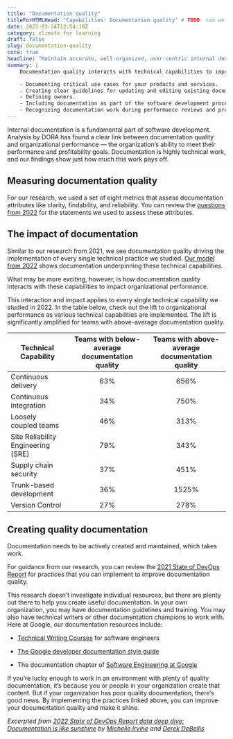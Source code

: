 ```yaml
---
title: "Documentation quality"
titleForHTMLHead: "Capabilities: Documentation quality" # TODO: can we DRY this out?
date: 2023-03-24T12:54:18Z
category: climate for learning
draft: false
slug: documentation-quality
core: true
headline: "Maintain accurate, well-organized, user-centric internal documentation to empower teams throughout the software development process."
summary: |
    Documentation quality interacts with technical capabilities to improve organizational performance. This interaction dramatically amplifies the impact that software teams can deliver toward achieving an organization's overarching goals. Practices which contribute to documentation quality include:

    - Documenting critical use cases for your products and services. 
    - Creating clear guidelines for updating and editing existing documentation.
    - Defining owners.
    - Including documentation as part of the software development process.
    - Recognizing documentation work during performance reviews and promotions.
---
```


Internal documentation is a fundamental part of software development. Analysis by DORA has found a clear link between documentation quality and organizational performance — the organization’s ability to meet their performance and profitability goals. Documentation is highly technical work, and our findings show just how much this work pays off. 

## Measuring documentation quality
For our research, we used a set of eight metrics that assess documentation attributes like clarity, findability, and reliability. You can review the [questions from 2022](/research/archives/2022/?tab_archives=questions) for the statements we used to assess these attributes.


## The impact of documentation
Similar to our research from 2021, we see documentation quality driving the implementation of every single technical practice we studied. [Our model from 2022](/research/archives/2022/?tab_archives=structural-equation-model) shows documentation underpinning these technical capabilities.

What may be more exciting, however, is how documentation quality interacts with these capabilities to impact organizational performance.

This interaction and impact applies to every single technical capability we studied in 2022. In the table below, check out the lift to organizational performance as various technical capabilities are implemented. The lift is significantly amplified for teams with above-average documentation quality.

| Technical Capability               | Teams with below-average documentation quality | Teams with above-average documentation quality |
|------------------------------------|:----------------------------------------------:|:----------------------------------------------:|
| Continuous delivery                | 63%                                            | 656%                                           |
| Continuous integration             | 34%                                            | 750%                                           |
| Loosely coupled teams              | 46%                                            | 313%                                           |
| Site Reliability Engineering (SRE) | 79%                                            | 343%                                           |
| Supply chain security              | 37%                                            | 451%                                           |
| Trunk-based development            | 36%                                            | 1525%                                          |
| Version Control                    | 27%                                            | 278%                                           |

## Creating quality documentation
Documentation needs to be actively created and maintained, which takes work.

For guidance from our research, you can review the [2021 State of DevOps Report](/publications/pdf/state-of-devops-2021.pdf) for practices that you can implement to improve documentation quality.

This research doesn’t investigate individual resources, but there are plenty out there to help you create useful documentation. In your own organization, you may have documentation guidelines and training. You may also have technical writers or other documentation champions to work with. Here at Google, our documentation resources include: 

- [Technical Writing Courses](https://developers.google.com/tech-writing) for software engineers

- [The Google developer documentation style guide](https://developers.google.com/style)

- The documentation chapter of [Software Engineering at Google](https://www.oreilly.com/library/view/software-engineering-at/9781492082781/)

If you’re lucky enough to work in an environment with plenty of quality documentation, it’s because you or people in your organization create that content. But if your organization has poor quality documentation, there’s good news. By implementing the practices linked above, you can improve your documentation quality and make it shine.


_Excerpted from [2022 State of DevOps Report data deep dive: Documentation is like sunshine](https://cloud.google.com/blog/products/devops-sre/deep-dive-into-2022-state-of-devops-report-on-documentation) by [Michelle Irvine](/research/team/#michelle-irvine) and [Derek DeBellis](/research/team/#derek-debellis)_